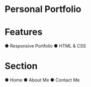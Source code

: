 # Personal Portfolio 

# Features 
  ● Responsive Portfolio 
  ● HTML & CSS
# Section 
 ● Home 
 ● About Me
 ● Contact Me 
 
 
